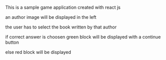 This is a sample game application created with react js

an author image will be displayed in the left

the user has to select the book written by that author

if correct answer is choosen green block will be displayed with a continue button

else red block will be displayed